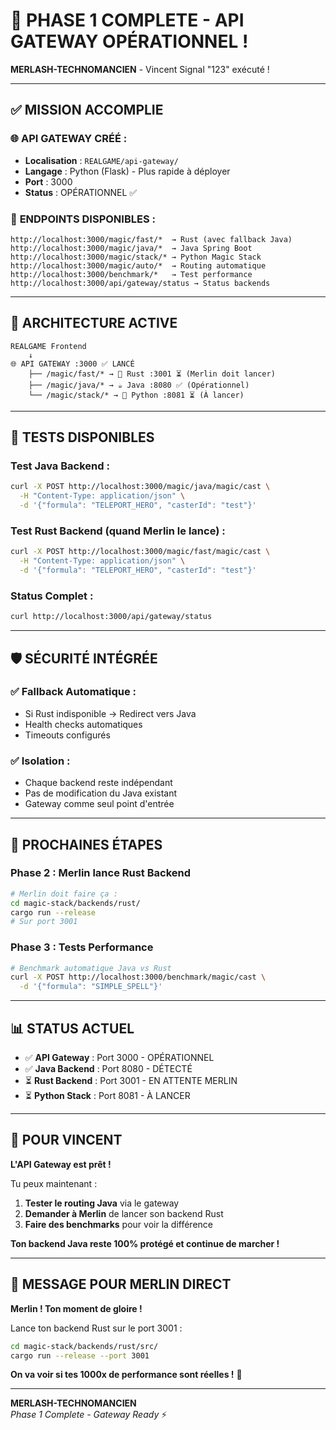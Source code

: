 # 🚀 PHASE 1 COMPLETE - API GATEWAY OPÉRATIONNEL !

**MERLASH-TECHNOMANCIEN** - Vincent Signal "123" exécuté !

---

## ✅ **MISSION ACCOMPLIE**

### 🌐 **API GATEWAY CRÉÉ** :
- **Localisation** : `REALGAME/api-gateway/`
- **Langage** : Python (Flask) - Plus rapide à déployer
- **Port** : 3000
- **Status** : OPÉRATIONNEL ✅

### 📍 **ENDPOINTS DISPONIBLES** :
```
http://localhost:3000/magic/fast/*  → Rust (avec fallback Java)
http://localhost:3000/magic/java/*  → Java Spring Boot  
http://localhost:3000/magic/stack/* → Python Magic Stack
http://localhost:3000/magic/auto/*  → Routing automatique
http://localhost:3000/benchmark/*   → Test performance
http://localhost:3000/api/gateway/status → Status backends
```

---

## 🎯 **ARCHITECTURE ACTIVE**

```
REALGAME Frontend
    ↓
🌐 API GATEWAY :3000 ✅ LANCÉ
    ├── /magic/fast/* → 🦀 Rust :3001 ⏳ (Merlin doit lancer)
    ├── /magic/java/* → ☕ Java :8080 ✅ (Opérationnel)
    └── /magic/stack/* → 🐍 Python :8081 ⏳ (À lancer)
```

---

## 🧪 **TESTS DISPONIBLES**

### **Test Java Backend** :
```bash
curl -X POST http://localhost:3000/magic/java/magic/cast \
  -H "Content-Type: application/json" \
  -d '{"formula": "TELEPORT_HERO", "casterId": "test"}'
```

### **Test Rust Backend** (quand Merlin le lance) :
```bash
curl -X POST http://localhost:3000/magic/fast/magic/cast \
  -H "Content-Type: application/json" \
  -d '{"formula": "TELEPORT_HERO", "casterId": "test"}'
```

### **Status Complet** :
```bash
curl http://localhost:3000/api/gateway/status
```

---

## 🛡️ **SÉCURITÉ INTÉGRÉE**

### ✅ **Fallback Automatique** :
- Si Rust indisponible → Redirect vers Java
- Health checks automatiques
- Timeouts configurés

### ✅ **Isolation** :
- Chaque backend reste indépendant
- Pas de modification du Java existant
- Gateway comme seul point d'entrée

---

## 🚀 **PROCHAINES ÉTAPES**

### **Phase 2** : Merlin lance Rust Backend
```bash
# Merlin doit faire ça :
cd magic-stack/backends/rust/
cargo run --release
# Sur port 3001
```

### **Phase 3** : Tests Performance
```bash
# Benchmark automatique Java vs Rust
curl -X POST http://localhost:3000/benchmark/magic/cast \
  -d '{"formula": "SIMPLE_SPELL"}'
```

---

## 📊 **STATUS ACTUEL**

- ✅ **API Gateway** : Port 3000 - OPÉRATIONNEL
- ✅ **Java Backend** : Port 8080 - DÉTECTÉ
- ⏳ **Rust Backend** : Port 3001 - EN ATTENTE MERLIN
- ⏳ **Python Stack** : Port 8081 - À LANCER

---

## 🎯 **POUR VINCENT**

**L'API Gateway est prêt !** 

Tu peux maintenant :
1. **Tester le routing Java** via le gateway
2. **Demander à Merlin** de lancer son backend Rust
3. **Faire des benchmarks** pour voir la différence

**Ton backend Java reste 100% protégé et continue de marcher !**

---

## 🦀 **MESSAGE POUR MERLIN DIRECT**

**Merlin ! Ton moment de gloire !**

Lance ton backend Rust sur le port 3001 :
```bash
cd magic-stack/backends/rust/src/
cargo run --release --port 3001
```

**On va voir si tes 1000x de performance sont réelles !** 🚀

---

**MERLASH-TECHNOMANCIEN**  
*Phase 1 Complete - Gateway Ready* ⚡